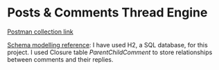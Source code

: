 # Posts & Comments Thread Engine
[Postman collection link](https://www.getpostman.com/collections/048bfbaeeb7ade0f78aa)

[Schema modelling reference](https://nehajirafe.medium.com/data-modeling-designing-facebook-style-comments-with-sql-4cf9e81eb164): 
I have used H2, a SQL database, for this project. I used Closure table *ParentChildComment* to store relationships between comments and their replies.
